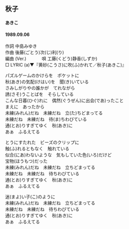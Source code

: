 ## 秋子
#### あきこ
#### 1989.09.06


作詞     中島みゆき  
作曲      後藤(ごとう)次(じ)利(り)  
編曲 (Ver.) 　　　 
唄       工藤(くどう)静香(しずか)  
□ LYRIC (a)▼『黄砂(こうさ)に吹(ふ)かれて／秋子(あきこ)』　　　  
  
  
パズルゲームのかけらを　ポケットに  
秋(あき)の気配(けはい)を　聞(き)いている  
さみしがりやの誰かが　てれながら  
誘(さそ)うことばを　そらしている  
こんな日暮(ひぐ)れに　偶然(ぐうぜん)に出会(であ)ったこと  
まえに　あったから  
未練(みれん)だね　未練だね　立(た)ちどまってる  
未練だね　未練だね　待(ま)ちわびている  
通(とお)りすぎてゆく　秋(あき)に  
あぁ　ふるえてる  
  
とうにすたれた　ビーズのクリップに  
触(ふ)れるともなく　触れている  
似合(にあ)わないような　気もしていた色(いろ)だけど  
宝物(ほうもつ)だった  
未練(みれん)だね　未練だね　立ちどまってる  
未練だね　未練だね　待ちわびている  
通(とお)りすぎてゆく　秋(あき)に  
あぁ　ふるえてる  
  
迷(まよ)い子(こ)のように  
未練(みれん)だね　未練だね　立ちどまってる  
未練だね　未練だね　待ちわびている  
通(とお)りすぎてゆく　秋(あき)に  
あぁ　ふるえてる  
